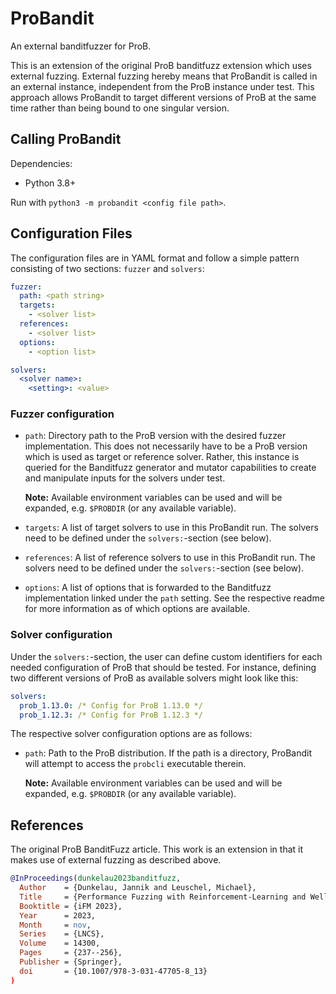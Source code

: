# ProBandit

An external banditfuzzer for ProB.

This is an extension of the original ProB banditfuzz extension which uses
external fuzzing.
External fuzzing hereby means that ProBandit is called in an external instance,
independent from the ProB instance under test.
This approach allows ProBandit to target different versions of ProB at the
same time rather than being bound to one singular version.

## Calling ProBandit

Dependencies:

* Python 3.8+

Run with `python3 -m probandit <config file path>`.

## Configuration Files

The configuration files are in YAML format and follow a simple pattern
consisting of two sections: `fuzzer` and `solvers`:

```yaml
fuzzer:
  path: <path string>
  targets:
    - <solver list>
  references:
    - <solver list>
  options:
    - <option list>

solvers:
  <solver name>:
    <setting>: <value>
```

### Fuzzer configuration

* `path`: Directory path to the ProB version with the desired fuzzer
  implementation. This does not necessarily have to be a ProB version which is
  used as target or reference solver.
  Rather, this instance is queried for the Banditfuzz generator and mutator
  capabilities to create and manipulate inputs for the solvers under test.

  **Note:** Available environment variables can be used and will be expanded,
  e.g. `$PROBDIR` (or any available variable).

* `targets`: A list of target solvers to use in this ProBandit run. The solvers
  need to be defined under the `solvers:`-section (see below).
* `references`: A list of reference solvers to use in this ProBandit run. The
  solvers need to be defined under the `solvers:`-section (see below).
* `options`: A list of options that is forwarded to the Banditfuzz
  implementation linked under the `path` setting. See the respective
  readme for more information as of which options are available.

### Solver configuration

Under the `solvers:`-section, the user can define custom identifiers for
each needed configuration of ProB that should be tested.
For instance, defining two different versions of ProB as available solvers
might look like this:

```yaml
solvers:
  prob_1.13.0: /* Config for ProB 1.13.0 */
  prob_1.12.3: /* Config for ProB 1.12.3 */
```

The respective solver configuration options are as follows:

* `path`: Path to the ProB distribution. If the path is a directory, ProBandit
  will attempt to access the `probcli` executable therein.

  **Note:** Available environment variables can be used and will be expanded,
  e.g. `$PROBDIR` (or any available variable).


## References

The original ProB BanditFuzz article. This work is an extension in that it
makes use of external fuzzing as described above.

```bibtex
@InProceedings(dunkelau2023banditfuzz,
  Author    = {Dunkelau, Jannik and Leuschel, Michael},
  Title     = {Performance Fuzzing with Reinforcement-Learning and Well-Defined Constraints for the {B} Method},
  Booktitle = {iFM 2023},
  Year      = 2023,
  Month     = nov,
  Series    = {LNCS},
  Volume    = 14300,
  Pages     = {237--256},
  Publisher = {Springer},
  doi       = {10.1007/978-3-031-47705-8_13}
)
```
